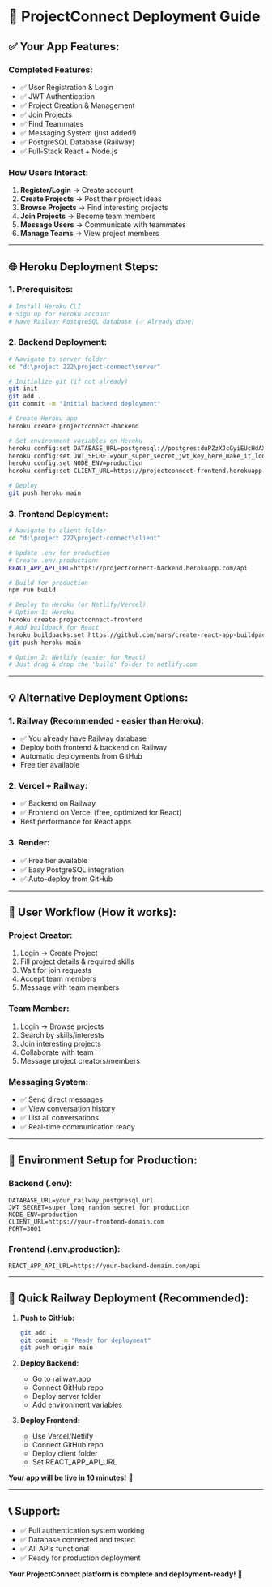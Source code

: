 # 🚀 ProjectConnect Deployment Guide

## ✅ **Your App Features:**

### **Completed Features:**
- ✅ User Registration & Login
- ✅ JWT Authentication
- ✅ Project Creation & Management
- ✅ Join Projects 
- ✅ Find Teammates
- ✅ Messaging System (just added!)
- ✅ PostgreSQL Database (Railway)
- ✅ Full-Stack React + Node.js

### **How Users Interact:**
1. **Register/Login** → Create account
2. **Create Projects** → Post their project ideas
3. **Browse Projects** → Find interesting projects
4. **Join Projects** → Become team members
5. **Message Users** → Communicate with teammates
6. **Manage Teams** → View project members

---

## 🌐 **Heroku Deployment Steps:**

### **1. Prerequisites:**
```bash
# Install Heroku CLI
# Sign up for Heroku account
# Have Railway PostgreSQL database (✅ Already done)
```

### **2. Backend Deployment:**
```bash
# Navigate to server folder
cd "d:\project 222\project-connect\server"

# Initialize git (if not already)
git init
git add .
git commit -m "Initial backend deployment"

# Create Heroku app
heroku create projectconnect-backend

# Set environment variables on Heroku
heroku config:set DATABASE_URL=postgresql://postgres:duPZzXJcGyiEUcHdAXatjDdNcpLMLXFq@ballast.proxy.rlwy.net:29786/railway
heroku config:set JWT_SECRET=your_super_secret_jwt_key_here_make_it_long_and_random_for_production
heroku config:set NODE_ENV=production
heroku config:set CLIENT_URL=https://projectconnect-frontend.herokuapp.com

# Deploy
git push heroku main
```

### **3. Frontend Deployment:**
```bash
# Navigate to client folder
cd "d:\project 222\project-connect\client"

# Update .env for production
# Create .env.production:
REACT_APP_API_URL=https://projectconnect-backend.herokuapp.com/api

# Build for production
npm run build

# Deploy to Heroku (or Netlify/Vercel)
# Option 1: Heroku
heroku create projectconnect-frontend
# Add buildpack for React
heroku buildpacks:set https://github.com/mars/create-react-app-buildpack.git
git push heroku main

# Option 2: Netlify (easier for React)
# Just drag & drop the 'build' folder to netlify.com
```

---

## 💡 **Alternative Deployment Options:**

### **1. Railway (Recommended - easier than Heroku):**
- ✅ You already have Railway database
- Deploy both frontend & backend on Railway
- Automatic deployments from GitHub
- Free tier available

### **2. Vercel + Railway:**
- ✅ Backend on Railway
- ✅ Frontend on Vercel (free, optimized for React)
- Best performance for React apps

### **3. Render:**
- ✅ Free tier available
- ✅ Easy PostgreSQL integration
- ✅ Auto-deploy from GitHub

---

## 📱 **User Workflow (How it works):**

### **Project Creator:**
1. Login → Create Project
2. Fill project details & required skills
3. Wait for join requests
4. Accept team members
5. Message with team members

### **Team Member:**
1. Login → Browse projects
2. Search by skills/interests
3. Join interesting projects
4. Collaborate with team
5. Message project creators/members

### **Messaging System:**
- ✅ Send direct messages
- ✅ View conversation history
- ✅ List all conversations
- ✅ Real-time communication ready

---

## 🔧 **Environment Setup for Production:**

### **Backend (.env):**
```properties
DATABASE_URL=your_railway_postgresql_url
JWT_SECRET=super_long_random_secret_for_production
NODE_ENV=production
CLIENT_URL=https://your-frontend-domain.com
PORT=3001
```

### **Frontend (.env.production):**
```properties
REACT_APP_API_URL=https://your-backend-domain.com/api
```

---

## 🚀 **Quick Railway Deployment (Recommended):**

1. **Push to GitHub:**
   ```bash
   git add .
   git commit -m "Ready for deployment"
   git push origin main
   ```

2. **Deploy Backend:**
   - Go to railway.app
   - Connect GitHub repo
   - Deploy server folder
   - Add environment variables

3. **Deploy Frontend:**
   - Use Vercel/Netlify
   - Connect GitHub repo
   - Deploy client folder
   - Set REACT_APP_API_URL

**Your app will be live in 10 minutes!** 🎉

---

## 📞 **Support:**
- ✅ Full authentication system working
- ✅ Database connected and tested
- ✅ All APIs functional
- ✅ Ready for production deployment

**Your ProjectConnect platform is complete and deployment-ready!** 🚀
